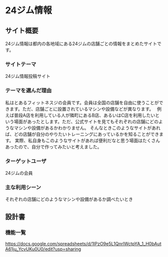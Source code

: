 # 24ジム情報

## サイト概要
24ジム情報は都内の各地域にある24ジムの店舗ごとの情報をまとめたサイトです。


### サイトテーマ
24ジム情報投稿サイト

### テーマを選んだ理由
私はとあるフィットネスジの会員です。会員は全国の店舗を自由に使うことができます。ただ、店舗ごとに設置されているマシンや設備などが異なります。　
例えば普段A店を利用している人が隣町にあるB店、あるいはC店を利用したいという場面があったとします。ただ、公式サイトを見てもそれぞれの店舗にどのようなマシンや設備があるかわかりません。
そんなときこのようなサイトがあれば、どの店舗が自分のやりたいトレーニングにあっているかを知ることができます。
実際、私自身もこのようなサイトがあれば便利だなと思う場面はたくさんあったので、自分で作ってみたいと考えました。

### ターゲットユーザ
24ジムの会員

### 主な利用シーン
それぞれの店舗にどのようなマシンや設備があるか調べたいとき

## 設計書

### 機能一覧
https://docs.google.com/spreadsheets/d/1lPzO9e5L1QnrlWctpYA_1_H0bAutA61ju_YcvUKu0U0/edit?usp=sharing
